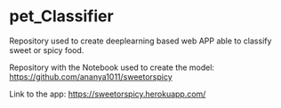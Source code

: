 # pet_Classifier

Repository used to create deeplearning based web APP able to classify sweet or spicy food.

Repository with the Notebook used to create the model: https://github.com/ananya1011/sweetorspicy


Link to the app: https://sweetorspicy.herokuapp.com/

